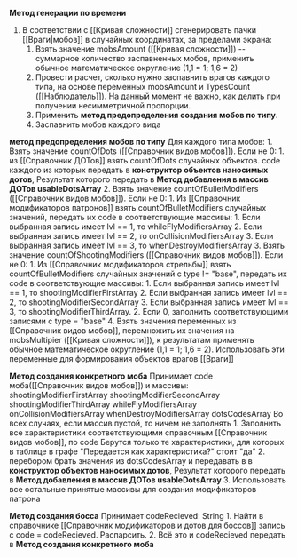 

**Метод генерации по времени**
1. В соответствии с [[Кривая сложности]] сгенерировать пачки [[Враги|мобов]] в случайных координатах, за пределами экрана:
	1. Взять значение mobsAmount ([[Кривая сложности]]) -- суммарное количество заспавненных мобов,  применить обычное математическое округление (1,1 = 1; 1,6 = 2) 
	2. Провести расчет, сколько нужно заспавнить врагов каждого типа, на основе переменных mobsAmount и TypesCount ([[Наблюдатель]]). На данный момент не важно, как делить при получении несимметричной пропорции. 
	3. Применить **метод предопределения создания мобов по типу**.
	4. Заспавнить мобов каждого вида



**метод предопределения мобов по типу**
	Для каждого типа мобов:
		1. Взять значение countOfDots ([[Справочник видов мобов]]). Если не 0:
			1. из [[Справочник ДОТов]] взять countOfDots случайных объектов. code каждого из которых передать в **конструктор объектов наносимых дотов**, Результат которого передать в **Метод добавления в массив ДОТов usableDotsArray**
		2. Взять значение countOfBulletModifiers ([[Справочник видов мобов]]). Если не 0:
			1. Из [[Справочник модификаторов патронов]] взять countOfBulletModifiers случайных значений, передать их code в  соответствующие массивы:
				1. Если выбранная запись имеет lvl == 1, то  whileFlyModifiersArray
				2. Если выбранная запись имеет lvl == 2, то  onCollisionModifiersArray
				3. Если выбранная запись имеет lvl == 3, то  whenDestroyModifiersArray
		3. Взять значение countOfShootingModifiers ([[Справочник видов мобов]]). Если не 0:
			1. Из [[Справочник модификаторов стрельбы]] взять countOfBulletModifiers случайных значений c type != "base", передать их code в соответствующие массивы:
				1. Если выбранная запись имеет lvl == 1, то  shootingModifierFirstArray
				2. Если выбранная запись имеет lvl == 2, то  shootingModifierSecondArray
				3. Если выбранная запись имеет lvl == 3, то  shootingModifierThirdArray. 
			2. Если 0, заполнить соответствующими записями с type = "base"
		4. Взять значения переменных из [[Справочник видов мобов]], перемножить их значения на mobsMultipier ([[Кривая сложности]]), к результатам применять обычное математическое округление (1,1 = 1; 1,6 = 2). Использовать эти переменные для формирования объектов врагов [[Враги]]



**Метод создания конкретного моба**
Принимает code моба([[Справочник видов мобов]]) и массивы: 
shootingModifierFirstArray
shootingModifierSecondArray
shootingModifierThirdArray
whileFlyModifiersArray
onCollisionModifiersArray
whenDestroyModifiersArray
dotsCodesArray
Во всех случаях, если массив пустой, то ничем не заполнять
		1. Заполнить все характеристики соответствующими справочным [[Справочник видов мобов]], по code Берутся только те характеристики, для которых в таблице в графе "Передается как характеристика?" стоит "да"
		2. перебором брать значения из dotsCodesArray и передавать в в **конструктор объектов наносимых дотов**, Результат которого передать в **Метод добавления в массив ДОТов usableDotsArray**
		3. Использовать все остальные принятые массивы для создания модификаторов патрона




**Метод создания босса**
Принимает codeRecieved: String
		1. Найти в справочнике [[Справочник модификаторов и дотов для боссов]] запись с code = codeRecieved. Распарсить. 
		2. Всё это и codeRecieved передать в **Метод создания конкретного моба**